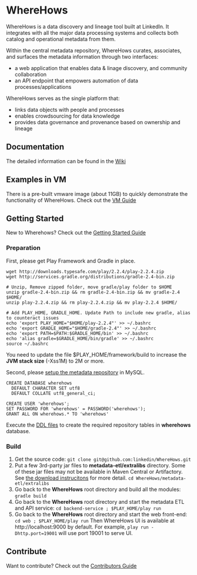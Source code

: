 # WhereHows

WhereHows is a data discovery and lineage tool built at LinkedIn. It integrates with all the major data processing systems and collects both catalog and operational metadata from them. 

Within the central metadata repository, WhereHows curates, associates, and surfaces the metadata information through two interfaces: 
* a web application that enables data & linage discovery, and community collaboration
* an API endpoint that empowers automation of data processes/applications 

WhereHows serves as the single platform that:
* links data objects with people and processes
* enables crowdsourcing for data knowledge
* provides data governance and provenance based on ownership and lineage
 
## Documentation

The detailed information can be found in the [Wiki][wiki]


## Examples in VM

There is a pre-built vmware image (about 11GB) to quickly demonstrate the functionality of WhereHows. Check out the [VM Guide][VM]


## Getting Started

New to Wherehows? Check out the [Getting Started Guide][GS]

### Preparation

First, please get Play Framework and Gradle in place.
```
wget http://downloads.typesafe.com/play/2.2.4/play-2.2.4.zip
wget http://services.gradle.org/distributions/gradle-2.4-bin.zip

# Unzip, Remove zipped folder, move gradle/play folder to $HOME
unzip gradle-2.4-bin.zip && rm gradle-2.4-bin.zip && mv gradle-2.4 $HOME/
unzip play-2.2.4.zip && rm play-2.2.4.zip && mv play-2.2.4 $HOME/

# Add PLAY_HOME, GRADLE_HOME. Update Path to include new gradle, alias to counteract issues
echo 'export PLAY_HOME="$HOME/play-2.2.4"' >> ~/.bashrc
echo 'export GRADLE_HOME="$HOME/gradle-2.4"' >> ~/.bashrc
echo 'export PATH=$PATH:$GRADLE_HOME/bin' >> ~/.bashrc
echo 'alias gradle=$GRADLE_HOME/bin/gradle' >> ~/.bashrc
source ~/.bashrc
```

You need to update the file $PLAY_HOME/framework/build to increase the **JVM stack size** (-Xss1M) to 2M or more.

Second, please [setup the metadata repository][DB] in MySQL. 
```
CREATE DATABASE wherehows
  DEFAULT CHARACTER SET utf8
  DEFAULT COLLATE utf8_general_ci;

CREATE USER 'wherehows';
SET PASSWORD FOR 'wherehows' = PASSWORD('wherehows');
GRANT ALL ON wherehows.* TO 'wherehows'
```

Execute the [DDL files][DDL] to create the required repository tables in **wherehows** database.


### Build

1. Get the source code: ```git clone git@github.com:linkedin/WhereHows.git```
2. Put a few 3rd-party jar files to **metadata-etl/extralibs** directory. Some of these jar files may not be available in Maven Central or Artifactory. See [the download instrucitons][EXJAR] for more detail. ```cd WhereHows/metadata-etl/extralibs``` 
3. Go back to the **WhereHows** root directory and build all the modules: ```gradle build```
4. Go back to the **WhereHows** root directory and start the metadata ETL and API service: ```cd backend-service ; $PLAY_HOME/play run```
5. Go back to the **WhereHows** root directory and start the web front-end: ```cd web ; $PLAY_HOME/play run``` Then WhereHows UI is available at http://localhost:9000 by default. For example, ```play run -Dhttp.port=19001``` will use port 19001 to serve UI.

## Contribute

Want to contribute? Check out the [Contributors Guide][CON]

[wiki]: https://github.com/LinkedIn/Wherehows/wiki
[GS]: https://github.com/LinkedIn/Wherehows/wiki/Getting-Started
[CON]: https://github.com/LinkedIn/Wherehows/wiki/Contributing
[VM]: https://github.com/LinkedIn/Wherehows/wiki/Quick-Start-With-VM
[EXJAR]: https://github.com/LinkedIn/Wherehows/wiki/Getting-Started#download-third-party-jar-files
[DDL]: https://github.com/linkedin/WhereHows/tree/master/data-model/DDL
[DB]: https://github.com/LinkedIn/Wherehows/wiki/Getting-Started#set-up-your-database
